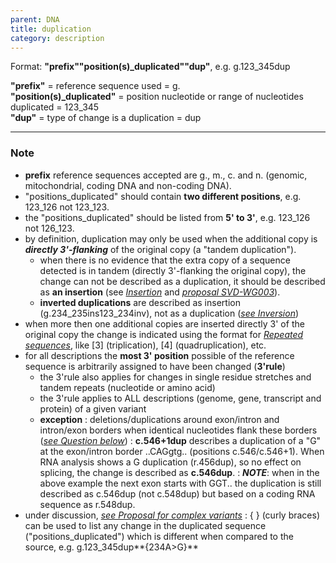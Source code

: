 ```yaml
---
parent: DNA
title: duplication
category: description
---
```


Format:   **"prefix""position(s)_duplicated""dup"**,  e.g. g.123_345dup

**"prefix"**  =  reference sequence used  =  g.<br>
**"position(s)_duplicated"**  =  position nucleotide or range of nucleotides duplicated  =  123_345<br>
**"dup"**  =  type of change is a duplication  =  dup

---

### Note

*	**prefix** reference sequences accepted are g., m., c. and n. (genomic, mitochondrial, coding DNA and non-coding DNA).
*	"positions\_duplicated" should contain **two different positions**, e.g. 123\_126 not 123\_123.
*	the "positions\_duplicated" should be listed from **5' to 3'**, e.g. 123\_126 not 126\_123.
*	by definition, duplication may only be used when the additional copy is _**directly 3'-flanking**_ of the original copy (a "tandem duplication").
	*	when there is no evidence that the extra copy of a sequence detected is in tandem (directly 3'-flanking the original copy), the change can not be described as a duplication, it should be described as **an insertion** (see [_Insertion_](/recommendations/DNA/variant/insertion/) and [_proposal SVD-WG003_](/bg-material/consultation/svd-wg003/)).
	*	**inverted duplications** are described as insertion (g.234\_235ins123\_234inv), not as a duplication ([_see Inversion_](/recommendations/DNA/variant/inversion))
*	when more then one additional copies are inserted directly 3' of the original copy the change is indicated using the format for [_Repeated sequences_](/recommendations/DNA/variant/repeated/), like [3] (triplication), [4] (quadruplication), etc.
*	for all descriptions the **most 3' position** possible of the reference sequence is arbitrarily assigned to have been changed (**3'rule**)
	*	the 3'rule also applies for changes in single residue stretches and tandem repeats  (nucleotide or amino acid)
	*	the 3'rule applies to ALL descriptions (genome, gene, transcript and protein) of a given variant
	*	**exception**
	:	deletions/duplications around exon/intron and intron/exon borders when identical nucleotides flank these borders ([_see Question below_](/recommendations/DNA/variant/duplication/#123dup))
		:	**c.546+1dup** describes a duplication of a "G" at the exon/intron border ..CAGgtg.. (positions c.546/c.546+1). When RNA analysis shows a G duplication (r.456dup), so no effect on splicing, the change is described as **c.546dup**.
		:	_**NOTE**_:	when in the above example the next exon starts with GGT.. the duplication is still described as c.546dup (not c.548dup) but based on a coding RNA sequence as r.548dup.
*	under discussion, [_see Proposal for complex variants_](http://www.hgvs.org/mutnomen/HGVS_extend_PT.doc)
	:	{ } (curly braces) can be used to list any change in the duplicated sequence ("positions\_duplicated") which is different when compared to the source, e.g. g.123\_345dup**{234A>G}**
